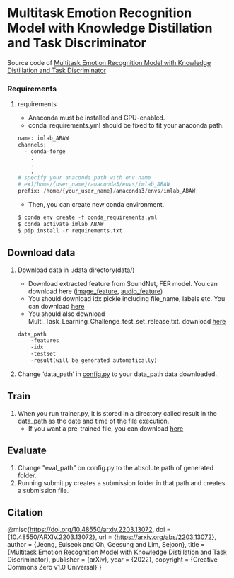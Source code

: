 # Multitask Emotion Recognition Model with Knowledge Distillation and Task Discriminator
Source code of [Multitask Emotion Recognition Model with Knowledge Distillation and Task Discriminator](https://arxiv.org/abs/2203.13072)

### Requirements

1. requirements
    
    - Anaconda must be installed and GPU-enabled.
    - conda_requirements.yml should be fixed to fit your anaconda path.
    
    ```python
    name: imlab_ABAW
    channels:
      - conda-forge
        .
        .
        .
    # specify your anaconda path with env name
    # ex)/home/{user_name}/anaconda3/envs/imlab_ABAW
    prefix: /home/{your_user_name}/anaconda3/envs/imlab_ABAW
    ```
    
    - Then, you can create new conda environment.
    
    ```python
    $ conda env create -f conda_requirements.yml
    $ conda activate imlab_ABAW
    $ pip install -r requirements.txt
    ```
    

## Download data

1. Download data in ./data directory(data/)
    - Download extracted feature from SoundNet, FER model. You can download here ([image_feature](https://www.dropbox.com/s/eaq76d5xouo5glu/image_t%282%29_s%2810%29.zip?dl=0), [audio_feature](https://www.dropbox.com/s/zzcll6sk04jva3x/audio.zip?dl=0))
    - You should download idx pickle including file_name, labels etc. You can download [here](https://www.dropbox.com/s/s6cz3f1ivce5xai/idx.zip?dl=0)
    - You should also download Multi_Task_Learning_Challenge_test_set_release.txt. download [here](https://www.dropbox.com/s/cvfyq6knsr9bkzy/testset.zip?dl=0)
    
    ```markdown
    data_path
    	-features
    	-idx
    	-testset
    	-result(will be generated automatically)
    ```
    
2. Change ‘data_path’ in [config.py](http://config.py) to your data_path data downloaded. 

## Train

1. When you run trainer.py, it is stored in a directory called result in the data_path as the date and time of the file execution.
    - If you want a pre-trained file,  you can download [here](https://www.dropbox.com/s/net5ho4xbmf8a8i/pretrained.zip?dl=0)

## Evaluate

1. Change "eval_path" on config.py to the absolute path of generated folder.
2. Running submit.py creates a submission folder in that path and creates a submission file.

## Citation
@misc{https://doi.org/10.48550/arxiv.2203.13072,
  doi = {10.48550/ARXIV.2203.13072},
  url = {https://arxiv.org/abs/2203.13072},
  author = {Jeong, Euiseok and Oh, Geesung and Lim, Sejoon},
  title = {Multitask Emotion Recognition Model with Knowledge Distillation and Task Discriminator},
  publisher = {arXiv},
  year = {2022},
  copyright = {Creative Commons Zero v1.0 Universal}
}
